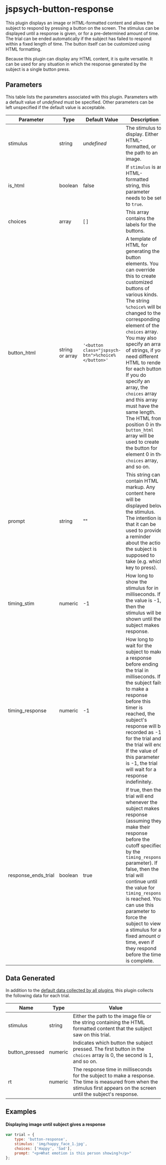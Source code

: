 # jspsych-button-response

This plugin displays an image or HTML-formatted content and allows the subject to respond by pressing a button on the screen. The stimulus can be displayed until a response is given, or for a pre-determined amount of time. The trial can be ended automatically if the subject has failed to respond within a fixed length of time. The button itself can be customized using HTML formatting.

Because this plugin can display any HTML content, it is quite versatile. It can be used for any situation in which the response generated by the subject is a single button press.

## Parameters

This table lists the parameters associated with this plugin. Parameters with a default value of *undefined* must be specified. Other parameters can be left unspecified if the default value is acceptable.

Parameter | Type | Default Value | Description
----------|------|---------------|------------
stimulus | string | *undefined* | The stimulus to display. Either HTML-formatted, or the path to an image.
is_html | boolean | false | If `stimulus` is an HTML-formatted string, this parameter needs to be set to `true`.
choices | array | [ ] | This array contains the labels for the buttons.
button_html | string or array | `'<button class="jspsych-btn">%choice%</button>'` | A template of HTML for generating the button elements. You can override this to create customized buttons of various kinds. The string `%choice%` will be changed to the corresponding element of the `choices` array. You may also specify an array of strings, if you need different HTML to render for each button. If you do specify an array, the `choices` array and this array must have the same length. The HTML from position 0 in the `button_html` array will be used to create the button for element 0 in the `choices` array, and so on.
prompt | string | "" | This string can contain HTML markup. Any content here will be displayed below the stimulus. The intention is that it can be used to provide a reminder about the action the subject is supposed to take (e.g. which key to press).
timing_stim | numeric | -1 | How long to show the stimulus for in milliseconds. If the value is -1, then the stimulus will be shown until the subject makes a response.
timing_response | numeric | -1 | How long to wait for the subject to make a response before ending the trial in milliseconds. If the subject fails to make a response before this timer is reached, the subject's response will be recorded as -1 for the trial and the trial will end. If the value of this parameter is -1, the trial will wait for a response indefinitely.
response_ends_trial | boolean | true | If true, then the trial will end whenever the subject makes a response (assuming they make their response before the cutoff specified by the `timing_response` parameter). If false, then the trial will continue until the value for `timing_response` is reached. You can use this parameter to force the subject to view a stimulus for a fixed amount of time, even if they respond before the time is complete.

## Data Generated

In addition to the [default data collected by all plugins](overview#datacollectedbyplugins), this plugin collects the following data for each trial.

Name | Type | Value
-----|------|------
stimulus | string | Either the path to the image file or the string containing the HTML formatted content that the subject saw on this trial.
button_pressed | numeric | Indicates which button the subject pressed. The first button in the `choices` array is 0, the second is 1, and so on.
rt | numeric | The response time in milliseconds for the subject to make a response. The time is measured from when the stimulus first appears on the screen until the subject's response.

## Examples

#### Displaying image until subject gives a response

```javascript
var trial = {
	type: 'button-response',
	stimulus: 'img/happy_face_1.jpg',
	choices: ['Happy', 'Sad'],
	prompt: "<p>What emotion is this person showing?</p>"
};
```
